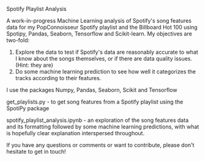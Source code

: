 Spotify Playlist Analysis

A work-in-progress Machine Learning analysis of Spotify's song features data for my PopConnoisseur Spotify playlist and the Billboard Hot 100 using Spotipy, Pandas, Seaborn, Tensorflow and Scikit-learn. My objectives are two-fold:

1) Explore the data to test if Spotify's data are reasonably accurate to what I know about the songs themselves, or if there are data quality issues. (Hint: they are)
2) Do some machine learning prediction to see how well it categorizes the tracks according to their features.

I use the packages Numpy, Pandas, Seaborn, Scikit and Tensorflow

get_playlists.py - to get song features from a Spotify playlist using the SpotiPy package

spotify_playlist_analysis.ipynb - an exploration of the song features data and its formatting followed by some machine learning predictions, with what is hopefully clear explanation interspersed throughout.

If you have any questions or comments or want to contribute, please don't hesitate to get in touch!
